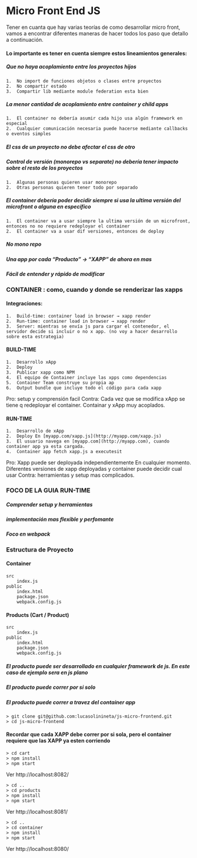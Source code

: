 # Micro Front End JS

Tener en cuanta que hay varias teorías de como desarrollar micro front, vamos a encontrar diferentes maneras de hacer todos los paso que detallo a continuación.

#### Lo importante es tener en cuenta siempre estos lineamientos generales:

##### Que no haya acoplamiento entre los proyectos hijos

    1.  No import de funciones objetos o clases entre proyectos
    2.  No compartir estado
    3.  Compartir lib mediante module federation esta bien

##### La menor cantidad de acoplamiento entre container y child apps

    1.  El container no debería asumir cada hijo usa algún framework en especial
    2.  Cualquier comunicación necesaria puede hacerse mediante callbacks o eventos simples

##### El css de un proyecto no debe afectar el css de otro

##### Control de versión (monorepo vs separate) no debería tener impacto sobre el resto de los proyectos

    1.  Algunas personas quieren usar monorepo
    2.  Otras personas quieren tener todo por separado

##### El container debería poder decidir siempre si usa la ultima versión del microfront o alguna en específico

    1.  El container va a usar siempre la ultima versión de un microfront, entonces no no requiere redeployar el container
    2.  El container va a usar dif versiones, entonces de deploy

##### No mono repo

##### Una app por cada “Producto” → “XAPP” de ahora en mas

##### Fácil de entender y rápido de modificar

### CONTAINER : como, cuando y donde se renderizar las xapps

#### Integraciones:

    1.  Build-time: container load in browser → xapp render
    2.  Run-time: container load in browser → xapp render
    3.  Server: mientras se envía js para cargar el contenedor, el servidor decide si incluir o no x app. (no voy a hacer desarrollo sobre esta estrategia)

#### BUILD-TIME

    1.  Desarrollo xApp
    2.  Deploy
    3.  Publicar xapp como NPM
    4.  El equipo de Container incluye las xpps como dependencias
    5.  Container Team construye su propia ap
    6.  Output bundle que incluye todo el código para cada xapp

Pro: setup y comprensión facil
Contra: Cada vez que se modifica xApp se tiene q redeployar el container. Containar y xApp muy acoplados.

#### RUN-TIME

    1.  Desarrollo de xApp
    2.  Deploy En [myapp.com/xapp.js](http://myapp.com/xapp.js)
    3.  El usuario navega en [myapp.com](http://myapp.com), cuando container app ya esta cargada.
    4.  Container app fetch xapp.js a executesit

Pro: Xapp puede ser deployada independientemente En cualquier momento. Diferentes versiones de xapp deployadas y container puede decidir cual usar
Contra: herramientas y setup mas complicados.

### FOCO DE LA GUIA RUN-TIME

##### Comprender setup y herramientas

##### implementación mas flexible y perfomante

##### Foco en webpack

### Estructura de Proyecto

#### Container

    src
    	index.js
    public
    	index.html
    	package.json
    	webpack.config.js

#### Products (Cart / Product)

    src
    	index.js
    public
    	index.html
    	package.json
    	webpack.config.js

##### El producto puede ser desarrollado en cualquier framework de js. En este caso de ejemplo sera en js plano

##### El producto puede correr por si solo

##### El producto puede correr a travez del container app


    > git clone git@github.com:lucasolinineta/js-micro-frontend.git
    > cd js-micro-frontend

#### Recordar que cada XAPP debe correr por si sola, pero el container requiere que las XAPP ya esten corriendo

    > cd cart
    > npm install
    > npm start

Ver http://localhost:8082/

    > cd ..
    > cd products
    > npm install
    > npm start

Ver http://localhost:8081/

    > cd ..
    > cd container
    > npm install
    > npm start

Ver http://localhost:8080/
